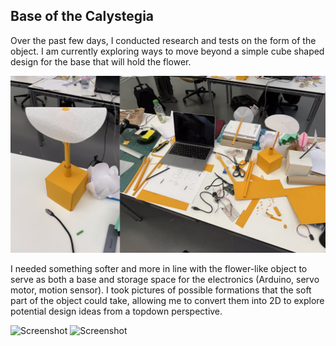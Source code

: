 ## Base of the Calystegia

Over the past few days, I conducted research and tests on the form of the object. I am currently exploring ways to move beyond a simple cube shaped design for the base that will hold the flower.

![Screenshot](calystegiadesignsearch.png)

I needed something softer and more in line with the flower-like object to serve as both a base and storage space for the electronics (Arduino, servo motor, motion sensor). I took pictures of possible formations that the soft part of the object could take, allowing me to convert them into 2D to explore potential design ideas from a topdown perspective.

![Screenshot](base_test1.png)
![Screenshot](base_test2.png)